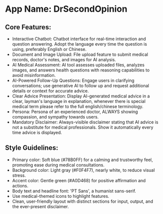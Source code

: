 # **App Name**: DrSecondOpinion

## Core Features:

- Interactive Chatbot: Chatbot interface for real-time interaction and question answering. Adopt the language every time the question is using, preferably English or Chinese.
- Document and Image Upload: File upload feature to submit medical records, doctor's notes, and images for AI analysis.
- AI Medical Assessment: AI tool assesses uploaded files, analyzes images, and answers health questions with reasoning capabilities to avoid misinformation.
- AI-Powered Follow-Up Questions: Engage users in clarifying conversations; use generative AI to follow up and request additional details or context for accurate advice.
- Clear Advice Presentation: Display AI-generated medical advice in a clear, layman's language in explanation, whenever there is special medical term please refer to the full english/chinese terminology.
- Persona: Persona of an experienced doctor, ALWAYS showing compassion, and sympathy towards users.
- Mandatory Disclaimer: Always-visible disclaimer stating that AI advice is not a substitute for medical professionals. Show it automatically every time advice is displayed.

## Style Guidelines:

- Primary color: Soft blue (#78B0FF) for a calming and trustworthy feel, promoting ease during medical consultations.
- Background color: Light gray (#F0F4F7), nearly white, to reduce visual stress.
- Accent color: Gentle green (#A0D468) for positive affirmation and actions.
- Body text and headline font: 'PT Sans', a humanist sans-serif.
- Use medical-themed icons to highlight features.
- Clean, user-friendly layout with distinct sections for input, output, and the ever-present disclaimer.